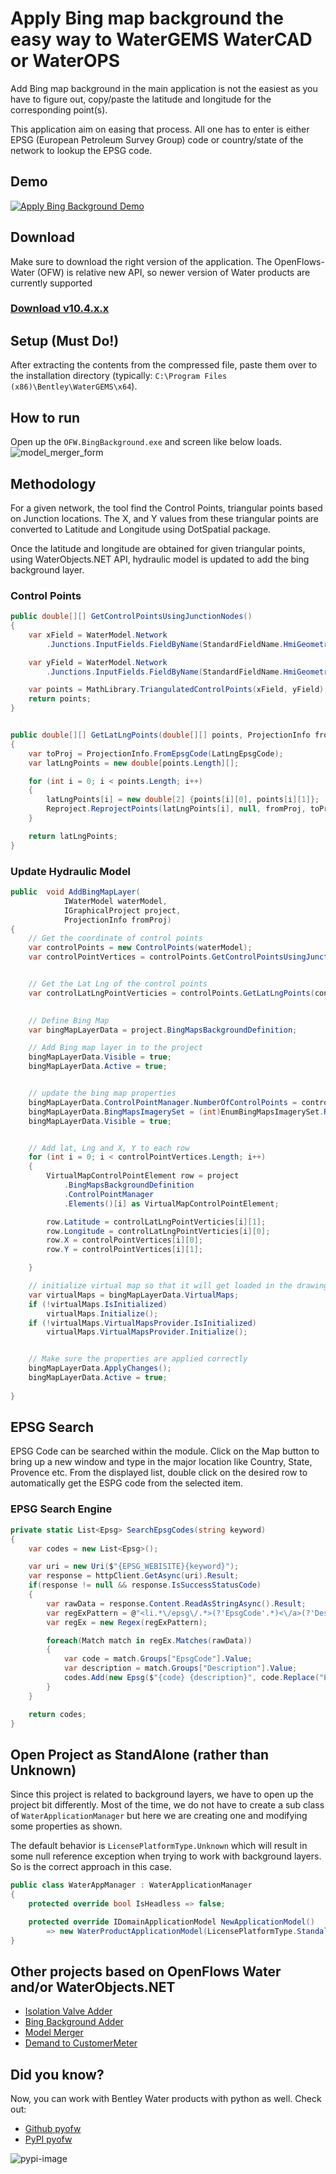 # Apply Bing map background the easy way to WaterGEMS WaterCAD or WaterOPS

Add Bing map background in the main application is not the easiest as you have to figure out, copy/paste the latitude and longitude for the corresponding point(s).

This application aim on easing that process. All one has to enter is either EPSG (European Petroleum Survey Group) code or country/state of the network to lookup the EPSG code.

## Demo

[![Apply Bing Background Demo](http://img.youtube.com/vi/19C8svER84g/0.jpg)](https://youtu.be/19C8svER84g "Demo Video")

## Download

Make sure to download the right version of the application. The OpenFlows-Water (OFW) is relative new API, so newer version of Water products are currently supported

### [Download v10.4.x.x](OFW.BingBackground/_setup.bat)

## Setup (Must Do!)

After extracting the contents from the compressed file, paste them over to the installation directory (typically: `C:\Program Files (x86)\Bentley\WaterGEMS\x64`).

## How to run

Open up the `OFW.BingBackground.exe` and screen like below loads.
![model_merger_form](images/model_merger_form.png "Model Merger Form")

## Methodology

For a given network, the tool find the Control Points, triangular points based on Junction locations. The X, and Y values from these triangular points are converted to Latitude and Longitude using DotSpatial package.

Once the latitude and longitude are obtained for given triangular points, using WaterObjects.NET API, hydraulic model is updated to add the bing background layer.

### Control Points

```csharp
public double[][] GetControlPointsUsingJunctionNodes()
{
    var xField = WaterModel.Network
        .Junctions.InputFields.FieldByName(StandardFieldName.HmiGeometryXCoordinate);

    var yField = WaterModel.Network
        .Junctions.InputFields.FieldByName(StandardFieldName.HmiGeometryYCoordinate);

    var points = MathLibrary.TriangulatedControlPoints(xField, yField);
    return points;
}


public double[][] GetLatLngPoints(double[][] points, ProjectionInfo fromProj)
{
    var toProj = ProjectionInfo.FromEpsgCode(LatLngEpsgCode);
    var latLngPoints = new double[points.Length][];

    for (int i = 0; i < points.Length; i++)
    {
        latLngPoints[i] = new double[2] {points[i][0], points[i][1]};
        Reproject.ReprojectPoints(latLngPoints[i], null, fromProj, toProj, 0, 1);
    }

    return latLngPoints;
}
```

### Update Hydraulic Model

```csharp
public  void AddBingMapLayer(
            IWaterModel waterModel,
            IGraphicalProject project,
            ProjectionInfo fromProj)
{
    // Get the coordinate of control points 
    var controlPoints = new ControlPoints(waterModel);            
    var controlPointVertices = controlPoints.GetControlPointsUsingJunctionNodes();


    // Get the Lat Lng of the control points
    var controlLatLngPointVerticies = controlPoints.GetLatLngPoints(controlPointVertices, fromProj);
    

    // Define Bing Map
    var bingMapLayerData = project.BingMapsBackgroundDefinition;

    // Add Bing map layer in to the project
    bingMapLayerData.Visible = true;
    bingMapLayerData.Active = true;


    // update the bing map properties
    bingMapLayerData.ControlPointManager.NumberOfControlPoints = controlPointVertices.Length;
    bingMapLayerData.BingMapsImagerySet = (int)EnumBingMapsImagerySet.Road;
    bingMapLayerData.Visible = true;


    // Add lat, Lng and X, Y to each row
    for (int i = 0; i < controlPointVertices.Length; i++)
    {
        VirtualMapControlPointElement row = project
            .BingMapsBackgroundDefinition
            .ControlPointManager
            .Elements()[i] as VirtualMapControlPointElement;

        row.Latitude = controlLatLngPointVerticies[i][1];
        row.Longitude = controlLatLngPointVerticies[i][0];
        row.X = controlPointVertices[i][0];
        row.Y = controlPointVertices[i][1];

    }

    // initialize virtual map so that it will get loaded in the drawing
    var virtualMaps = bingMapLayerData.VirtualMaps;            
    if (!virtualMaps.IsInitialized)
        virtualMaps.Initialize();
    if (!virtualMaps.VirtualMapsProvider.IsInitialized)
        virtualMaps.VirtualMapsProvider.Initialize();


    // Make sure the properties are applied correctly
    bingMapLayerData.ApplyChanges();
    bingMapLayerData.Active = true;
    
}
```

## EPSG Search  

EPSG Code can be searched within the module. Click on the Map button to bring up a new window and type in the major location like Country, State, Provence etc. From the displayed list, double click on the desired row to automatically get the ESPG code from the selected item.

### EPSG Search Engine

```csharp
private static List<Epsg> SearchEpsgCodes(string keyword)
{
    var codes = new List<Epsg>();

    var uri = new Uri($"{EPSG_WEBISITE}{keyword}");
    var response = httpClient.GetAsync(uri).Result;
    if(response != null && response.IsSuccessStatusCode)
    {
        var rawData = response.Content.ReadAsStringAsync().Result;
        var regExPattern = @"<li.*\/epsg\/.*>(?'EpsgCode'.*)<\/a>(?'Description':.*)<\/li>";
        var regEx = new Regex(regExPattern);

        foreach(Match match in regEx.Matches(rawData))
        {
            var code = match.Groups["EpsgCode"].Value;
            var description = match.Groups["Description"].Value;
            codes.Add(new Epsg($"{code} {description}", code.Replace("EPSG:", "")));
        }
    }

    return codes;
}
```

## Open Project as StandAlone (rather than Unknown)

Since this project is related to background layers, we have to open up the project bit differently. Most of the time, we do not have to create a sub class of `WaterApplicationManager` but here we are creating one and modifying some properties as shown.

The default behavior is `LicensePlatformType.Unknown` which will result in some null reference exception when trying to work with background layers. So is the correct approach in this case.

```csharp
public class WaterAppManager : WaterApplicationManager
{
    protected override bool IsHeadless => false;

    protected override IDomainApplicationModel NewApplicationModel()
        => new WaterProductApplicationModel(LicensePlatformType.Standalone, "10.00.00.00", null);
}
```

## Other projects based on OpenFlows Water and/or WaterObjects.NET

* [Isolation Valve Adder](https://github.com/worthapenny/OpenFlows-Water--IsolationValveAdder)
* [Bing Background Adder](https://github.com/worthapenny/OpenFlows-Water--BingBackground)
* [Model Merger](https://github.com/worthapenny/OpenFlows-Water--ModelMerger)
* [Demand to CustomerMeter](https://github.com/worthapenny/OpenFlows-Water--DemandToCustomerMeter)

## Did you know?

Now, you can work with Bentley Water products with python as well. Check out:

* [Github pyofw](https://github.com/worthapenny/pyofw)
* [PyPI pyofw](https://pypi.org/project/pyofw/)

![pypi-image](https://github.com/worthapenny/OpenFlows-Water--ModelMerger/blob/main/images/pypi_pyofw.png "pyOFW module on pypi.org")
